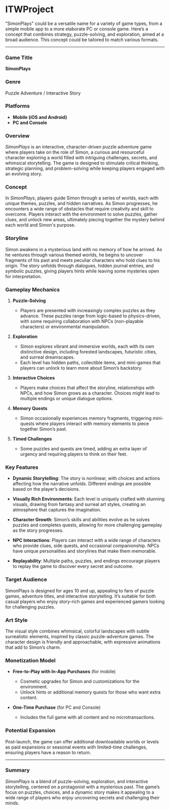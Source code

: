 # ITWProject
"SimonPlays" could be a versatile name for a variety of game types, from a simple mobile app to a more elaborate PC or console game. Here’s a concept that combines strategy, puzzle-solving, and exploration, aimed at a broad audience. This concept could be tailored to match various formats.

---

### Game Title
**SimonPlays**

### Genre
Puzzle Adventure / Interactive Story

### Platforms
- **Mobile (iOS and Android)**
- **PC and Console**

### Overview
*SimonPlays* is an interactive, character-driven puzzle adventure game where players take on the role of Simon, a curious and resourceful character exploring a world filled with intriguing challenges, secrets, and whimsical storytelling. The game is designed to stimulate critical thinking, strategic planning, and problem-solving while keeping players engaged with an evolving story. 

### Concept
In *SimonPlays*, players guide Simon through a series of worlds, each with unique themes, puzzles, and hidden narratives. As Simon progresses, he encounters a wide range of obstacles that require creativity and skill to overcome. Players interact with the environment to solve puzzles, gather clues, and unlock new areas, ultimately piecing together the mystery behind each world and Simon's purpose.

### Storyline
Simon awakens in a mysterious land with no memory of how he arrived. As he ventures through various themed worlds, he begins to uncover fragments of his past and meets peculiar characters who hold clues to his origin. The story unfolds through dialogues, hidden journal entries, and symbolic puzzles, giving players hints while leaving some mysteries open for interpretation.

### Gameplay Mechanics

1. **Puzzle-Solving**  
   - Players are presented with increasingly complex puzzles as they advance. These puzzles range from logic-based to physics-driven, with some requiring collaboration with NPCs (non-playable characters) or environmental manipulation.
   
2. **Exploration**  
   - Simon explores vibrant and immersive worlds, each with its own distinctive design, including forested landscapes, futuristic cities, and surreal dreamscapes.
   - Each level has hidden paths, collectible items, and mini-games that players can unlock to learn more about Simon’s backstory.

3. **Interactive Choices**  
   - Players make choices that affect the storyline, relationships with NPCs, and how Simon grows as a character. Choices might lead to multiple endings or unique dialogue options.

4. **Memory Quests**  
   - Simon occasionally experiences memory fragments, triggering mini-quests where players interact with memory elements to piece together Simon’s past.

5. **Timed Challenges**  
   - Some puzzles and quests are timed, adding an extra layer of urgency and requiring players to think on their feet.

### Key Features

- **Dynamic Storytelling**: The story is nonlinear, with choices and actions affecting how the narrative unfolds. Different endings are possible based on the player’s decisions.
  
- **Visually Rich Environments**: Each level is uniquely crafted with stunning visuals, drawing from fantasy and surreal art styles, creating an atmosphere that captures the imagination.
  
- **Character Growth**: Simon’s skills and abilities evolve as he solves puzzles and completes quests, allowing for more challenging gameplay as the story progresses.
  
- **NPC Interactions**: Players can interact with a wide range of characters who provide clues, side quests, and occasional companionship. NPCs have unique personalities and storylines that make them memorable.
  
- **Replayability**: Multiple paths, puzzles, and endings encourage players to replay the game to discover every secret and outcome.

### Target Audience
SimonPlays is designed for ages 10 and up, appealing to fans of puzzle games, adventure titles, and interactive storytelling. It’s suitable for both casual players who enjoy story-rich games and experienced gamers looking for challenging puzzles.

### Art Style
The visual style combines whimsical, colorful landscapes with subtle surrealistic elements, inspired by classic puzzle-adventure games. The character design is friendly and approachable, with expressive animations that add to Simon’s charm.

### Monetization Model
- **Free-to-Play with In-App Purchases** (for mobile)
  - Cosmetic upgrades for Simon and customizations for the environment.
  - Unlock hints or additional memory quests for those who want extra content.
  
- **One-Time Purchase** (for PC and Console)
  - Includes the full game with all content and no microtransactions.

### Potential Expansion
Post-launch, the game can offer additional downloadable worlds or levels as paid expansions or seasonal events with limited-time challenges, ensuring players have a reason to return.

---

### Summary
*SimonPlays* is a blend of puzzle-solving, exploration, and interactive storytelling, centered on a protagonist with a mysterious past. The game’s focus on puzzles, choices, and a dynamic story makes it appealing to a wide range of players who enjoy uncovering secrets and challenging their minds.